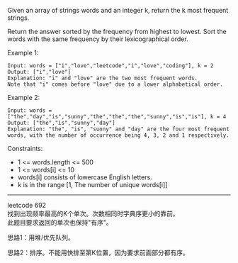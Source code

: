 Given an array of strings words and an integer k, return the k most frequent strings.

Return the answer sorted by the frequency from highest to lowest. Sort the words with the same frequency by their lexicographical order.



Example 1:

```
Input: words = ["i","love","leetcode","i","love","coding"], k = 2
Output: ["i","love"]
Explanation: "i" and "love" are the two most frequent words.
Note that "i" comes before "love" due to a lower alphabetical order.
```

Example 2:

```
Input: words = ["the","day","is","sunny","the","the","the","sunny","is","is"], k = 4
Output: ["the","is","sunny","day"]
Explanation: "the", "is", "sunny" and "day" are the four most frequent words, with the number of occurrence being 4, 3, 2 and 1 respectively.
```

Constraints:

- 1 <= words.length <= 500
- 1 <= words[i] <= 10
- words[i] consists of lowercase English letters.
- k is in the range [1, The number of unique words[i]]

----
leetcode 692<br>
找到出现频率最高的K个单次。次数相同时字典序更小的靠前。<br>
此题目要求返回的单次也保持"有序"。<br>

思路1：用堆/优先队列。

思路2：排序。不能用快排至第K位置，因为要求前面部分都有序。
